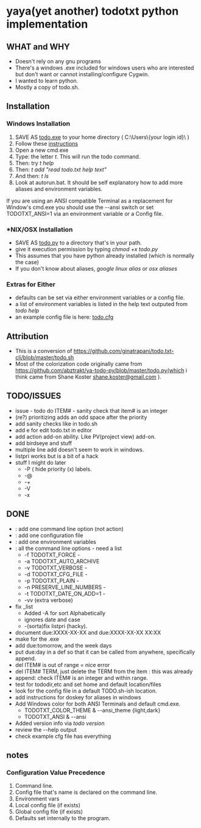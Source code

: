 # yaya(yet another) todotxt python implementation   #
## WHAT and WHY ##
- Doesn't rely on any gnu programs 
- There's a windows .exe included for windows users who are interested but don't want or cannot installing/configure Cygwin.
- I wanted to learn python.
- Mostly a copy of todo.sh.

## Installation ##
### Windows Installation ###
1. SAVE AS [todo.exe](https://github.com/alapolloni/todo.txt-py/raw/master/todo.exe) to your home directory ( C:\Users\\{your login id\}\ )
2. Follow these [instructions](/Notes/WindowsAliases.md)
3. Open a new cmd.exe
4. Type: the letter *t*.  This will run the todo command.
5. Then: try *t help*
6. Then: *t add "read todo.txt help text"*
7. And then: *t ls*
4. Look at autorun.bat.  It should be self explanatory how to add more aliases and environment variables.

If you are using an ANSI compatible Terminal as a replacement for Window's cmd.exe you should use the --ansi switch or set TODOTXT_ANSI=1 via an environment variable or a Config file.  

### *NIX/OSX Installation ###
-  SAVE AS [todo.py](https://github.com/alapolloni/todo.txt-py/raw/master/todo.py) to a directory that's in your path.
-  give it execution permission by typing *chmod +x todo.py*
-  This assumes that you have python already installed (which is normally the case)
-  If you don't know about aliases, *google linux alias* or *osx aliases*

### Extras for Either ###
-  defaults can be set via either environment variables or a config file.
-  a list of environment variables is listed in the help text outputed from *todo help*
-  an example config file is here: [todo.cfg](todo.cfg)

## Attribution ##
- This is a conversion of https://github.com/ginatrapani/todo.txt-cli/blob/master/todo.sh
- Most of the colorization code originally came from https://github.com/abztrakt/ya-todo-py/blob/master/todo.py(which i think came from Shane Koster <shane.koster@gmail.com> ).

## TODO/ISSUES ##
-  issue - todo do ITEM# - sanity check that item# is an integer
-  (re?) prioritizing adds an odd space after the priority
-  add sanity checks like in todo.sh
-  add e for edit todo.txt in editor
-  add action add-on ability.  Like PV(project view) add-on. 
-  add birdseye and stuff 
-  multiple line add doesn't seem to work in windows.
-  listpri works but is a bit of a hack
-  stuff I might do later
	- -P ( hide priority (x) labels.
	- -@
	- -+
	- -V
	- -x
	
## DONE ##
- : add one command line option (not action)
- : add one configuration file
- : add one environment variables
- : all the command line options - need a list
	- -f TODOTXT_FORCE - 
	- -a TODOTXT_AUTO_ARCHIVE 
	- -v TODOTXT_VERBOSE - 
	- -d TODOTXT_CFG_FILE - 
	- -p TODOTXT_PLAIN -
	- -n PRESERVE_LINE_NUMBERS -
	- -t TODOTXT_DATE_ON_ADD=1 - 
	- -vv (extra verbose)
- fix _list 
	- 	 Added -A for sort Alphabetically
	- 	 ignores date and case 
	- 	-(sorta)fix listpri (hacky).
-  document due:XXXX-XX-XX and due:XXXX-XX-XX XX:XX
-  make for the .exe
-  add due:tomorrow, and the week days
-  put due:day in a def so that it can be called from anywhere, specifically append.
-  del ITEM# is out of range = nice error
-  del ITEM# TERM, just delete the TERM from the item : this was already 
-  append: check ITEM# is an integer and within range.
-  test for tododir,etc and set home and default location/files
-  look for the config file in a default TODO.sh-ish location.
-  add instructions for doskey for aliases in windows
-  Add Windows color for both ANSI Terminals and default cmd.exe.
	-    TODOTXT_COLOR_THEME & --ansi_theme {light,dark}
	-    TODOTXT_ANSI & --ansi
-  Added version info via *todo version*
-  review the --help output
-  check example cfg file has everything

## notes ##
### Configuration Value Precedence ###
1. Command line.
1. Config file that's name is declared on the command line.
1. Environment vars
1. Local config file (if exists)
1. Global config file (if exists)
1. Defaults set internally to the program.





